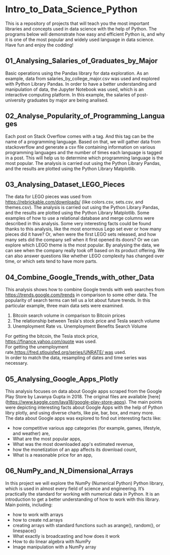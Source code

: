 # Intro_to_Data_Science_Python
This is a repository of projects that will teach you the most important libraries and concepts used in data science with the help of Python. The programs below will demonstrate how easy and efficient Python is, and why it is one of the most popular and widely used language in data science. Have fun and enjoy the codding!


## 01_Analysing_Salaries_of_Graduates_by_Major
Basic operations using the Pandas library for data exploration. As an example, data from salaries_by_college_major.csv was
used and explored with Python Library Pandas. In order to have a better understanding and manipulation of data, the Jupyter Notebook was used, which is an interactive computing platform.
In this example, the salaries of post-university graduates by major are being analised.

## 02_Analyse_Popularity_of_Programming_Languages
Each post on Stack Overflow comes with a tag. And this tag can be the name of a programming language. Based on that, we will gather data from stackoverflow and generate a csv file containing information on various programming languages and
the number of times each language is tagged in a post. This will help us to determine which programming language is the most popular.
The analysis is carried out using the Python Library Pandas, and the results are plotted using the Python Library Matplotlib. 

## 03_Analysing_Dataset_LEGO_Pieces
The data for LEGO pieces was used from https://rebrickable.com/downloads/ (like colors.csv, sets.csv, and themes.csv).
The analysis is carried out using the Python Library Pandas, and the results are plotted using the Python Library Matplotlib. Some examples of how to use a relational database and merge columns were described in this analysis.
Some very interesting facts could be found thanks to this analysis, like the most enormous Lego set ever or how many pieces did it have? Or, when were the first LEGO sets released, and how many sets did the company sell when it first opened its doors? Or we can explore which LEGO theme is the most popular. By analysing the data, we can see when the company really took off based on its product offering. We can also answer questions like whether LEGO complexity has changed over time, or which sets tend to have more parts. 

## 04_Combine_Google_Trends_with_other_Data
This analysis shows how to combine Google trends with web searches from https://trends.google.com/trends in comparison to some other data. The popularity of search terms can tell us a lot about future trends. In this particular example, three main data sets were examined.</br>
1. Bitcoin search volume in comparison to Bitcoin prices</br>
2. The relationship between Tesla's stock price and Tesla search volume</br>
3. Unemployment Rate vs. Unemployment Benefits Search Volume</br>

For getting the bitcoin, the Tesla stock price, https://finance.yahoo.com/quote was used.</br>
For getting the unemployment rate,https://fred.stlouisfed.org/series/UNRATE/ was used.</br>
In order to match the data, resampling of dates and time series was necessary.</br>

## 05_Analysing_Google_Apps_Plotly
This analysis focuses on data about Google apps scraped from the Google Play Store by Lavanya Gupta in 2018. The original files are available [here] (https://www.kaggle.com/lava18/google-play-store-apps).
The main points were depicting interesting facts about Google Apps with the help of Python libry plotly, and
using diverse charts, like pie, bar, box, and many more.</br>
The data about Google apps was explored to find out interesting facts like:</br>
* how competitive various app categories (for example, games, lifestyle, and weather) are,</br>
* What are the most popular apps,</br>
* What was the most downloaded app's estimated revenue,</br>
* how the monetization of an app affects its download count,</br>
* What is a reasonable price for an app,</br>

## 06_NumPy_and_N_Dimensional_Arrays
In this project we will explore the NumPy (Numerical Python) Python library, which is
used in almost every field of science and engineering. It’s practically the standard for working with numerical data in Python. It is an introduction to get a better understanding of how to work with this library.</br>
Main points, including:</br>
* how to work with arrays</br>
* how to create nd.arrays</br>
* creating arrays with standard functions such as arange(), random(), or linespace()</br>
* What exactly is broadcasting and how does it work</br>
* How to do linear algebra with NumPy</br>
* Image manipulation with a NumPy array </br> 